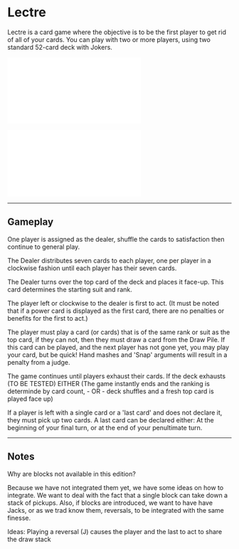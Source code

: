 # Lectre

Lectre is a card game where the objective is to be the first player to get rid of all of your cards. You can play with two or more players, using two standard 52-card deck with Jokers.

![Terms and Definitions](/GLOSSARY.md)

![General Gameplay](/GLOSSARY.md)


---



## Gameplay

One player is assigned as the dealer, shuffle the cards to satisfaction then continue to general play.

The Dealer distributes seven cards to each player, one per player in a clockwise fashion until each player has their seven cards.

The Dealer turns over the top card of the deck and places it face-up. This card determines the starting suit and rank.

The player left or clockwise to the dealer is first to act.
(It must be noted that if a power card is displayed as the first card, there are no penalties or benefits for the first to act.)

The player must play a card (or cards) that is of the same rank or suit as the top card, if they can not, then they must draw a card from the Draw Pile.
If this card can be played, and the next player has not gone yet, you may play your card, but be quick!
Hand mashes and 'Snap' arguments will result in a penalty from a judge.

The game continues until players exhaust their cards.
If the deck exhausts (TO BE TESTED)
EITHER (The game instantly ends and the ranking is determinde by card count, - OR - deck shuffles and a fresh top card is played face up)

If a player is left with a single card or a 'last card' and does not declare it, they must pick up two cards.
A last card can be declared either: At the beginning of your final turn, or at the end of your penultimate turn.

---

## Notes

Why are blocks not available in this edition?

Because we have not integrated them yet, we have some ideas on how to integrate.
We want to deal with the fact that a single block can take down a stack of pickups.
Also, if blocks are introduced, we want to have have Jacks, or as we trad know them, reversals, to be integrated with the same finesse.

Ideas: Playing a reversal (J) causes the player and the last to act to share the draw stack
